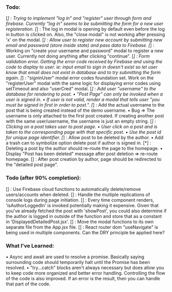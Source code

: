 ### Todo:

[*] : Trying to implement "log in" and "register" user through form and firebase. Currently "log in" seems to be submitting the form for a new user registeration.
[*] : The log in modal is opening by default even before the log in button is clicked on. Also, the "close modal" is not working after pressing 'x' on the modal.
[*] : Allow user to register new account by submitting new email and password (store inside state) and pass data to Firebase.
[*] : Working on "create your username and password" modal to register a new user. Currently not doing anything after clicking "continue".
[*] : Form validation error. Getting the error code received by Firebase and using the code to display to user. ie: input email to sign in doesn't exist so let user know that email does not exist in database and to try submitting the form again.
[*] : "signinUser" modal error codes foundation set. Work on the "registerUser" modal with the same logic for displaying error codes using setTimeout and also "userCred" modal.
[*] : Add user "username" to the database for rendering to post.
• "Post Page" can only be invoked when a user is signed in.
• If user is not valid, render a modal that tells user "you must be signed in first in order to post.".
[*] : Add the actual username to the post that is being created instead of the demo username.
• Bug => The username is only attached to the first post created. If creating another post with the same user/username, the username is just an empty string.
[*] : Clicking on a post takes user to post page.
• User click on a post and is taken to the corresponding page with that specific post.
• Use the post id for unique page identifier.
[*] : Allow post to be deleted by the author.
• Add a trash can to symbolize option delete post if author is signed in.
[*] : Deleting a post by the author should re-route the page to the homepage.
• Display "Post has been deleted" message after post deletion => re-route homepage.
[] : After post creation by author, page should be redirected to the "detailed post page".

### Todo (after 90% completion):

[] : Use Firebase cloud functions to automatically delete/remove users/accounts when deleted.
[] : Handle the multiple replications of console logs during page initiation.
[] : Every time component renders, 'isAuthorLoggedIn' is invoked potentially making it expensive. Given that you've already fetched the post with 'showPost', you could also determine if the author is logged in outside of the function and store that as a constant in 'DisplayedDetailedPost.jsx'.
[] : Move the modal functions to its own separate file from the App.jsx file.
[] : React router dom "useNavigate" is being used in multiple components. Can the DRY principle be applied here?

### What I've Learned:

• Async and await are used to resolve a promise. Basically saying surrounding code should temporarily halt until the Promise has been resolved.
• "try...catch" blocks aren't always necessary but does allow you to keep code more organized and better error handling. Controlling the flow of the code is also improved. If an error is the result, then you can handle that part of the code.
